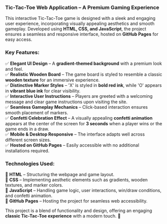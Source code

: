 ### Tic-Tac-Toe Web Application – A Premium Gaming Experience  

This interactive Tic-Tac-Toe game is designed with a sleek and engaging user experience, incorporating visually appealing aesthetics and smooth gameplay. Developed using **HTML, CSS, and JavaScript**, the project ensures a seamless and responsive interface, hosted on **GitHub Pages** for easy access.  

### **Key Features:**  

✅ **Elegant UI Design** – A **gradient-themed background** with a premium look and feel.  
✅ **Realistic Wooden Board** – The game board is styled to resemble a classic **wooden texture** for an immersive experience.  
✅ **Distinctive Marker Styles** – 'X' is styled in **bold red ink**, while 'O' appears in **vibrant blue ink** for clear visibility.  
✅ **Interactive User Instructions** – Players are greeted with a welcoming message and clear game instructions upon visiting the site.  
✅ **Seamless Gameplay Mechanics** – Click-based interaction ensures smooth placement of markers.  
✅ **Confetti Celebration Effect** – A visually appealing **confetti animation** appears at the center of the screen for **3 seconds** when a player wins or the game ends in a draw.  
✅ **Mobile & Desktop Responsive** – The interface adapts well across different screen sizes.  
✅ **Hosted on GitHub Pages** – Easily accessible with no additional installations required.  

### **Technologies Used:**  

🔹 **HTML** – Structuring the webpage and game layout.  
🔹 **CSS** – Implementing aesthetic elements such as gradients, wooden textures, and marker colors.  
🔹 **JavaScript** – Handling game logic, user interactions, win/draw conditions, and confetti animation.  
🔹 **GitHub Pages** – Hosting the project for seamless web accessibility.  

This project is a blend of functionality and design, offering an engaging **classic Tic-Tac-Toe experience** with a modern touch. 🚀
